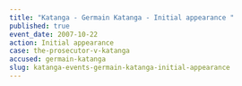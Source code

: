```yaml
---
title: "Katanga - Germain Katanga - Initial appearance "
published: true
event_date: 2007-10-22
action: Initial appearance
case: the-prosecutor-v-katanga
accused: germain-katanga
slug: katanga-events-germain-katanga-initial-appearance
---
```

